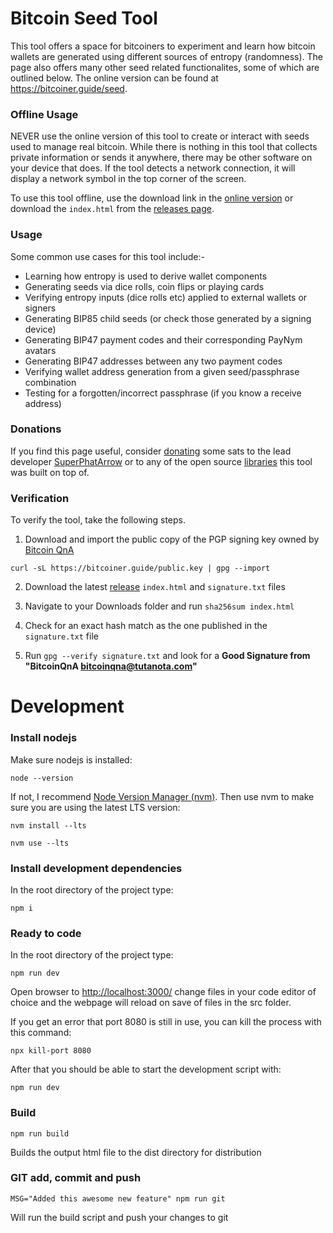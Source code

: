 # Bitcoin Seed Tool

This tool offers a space for bitcoiners to experiment and learn how bitcoin wallets are generated using different sources of entropy (randomness). The page also offers many other seed related functionalites, some of which are outlined below. The online version can be found at https://bitcoiner.guide/seed.

### Offline Usage

NEVER use the online version of this tool to create or interact with seeds used to manage real bitcoin. While there is nothing in this tool that collects private information or sends it anywhere, there may be other software on your device that does. If the tool detects a network connection, it will display a network symbol in the top corner of the screen. 

To use this tool offline, use the download link in the [online version](https://bitcoiner.guide/seed) or download the `index.html` from the [releases page](https://github.com/BitcoinQnA/seedtool/releases).

### Usage

Some common use cases for this tool include:-

- Learning how entropy is used to derive wallet components
- Generating seeds via dice rolls, coin flips or playing cards
- Verifying entropy inputs (dice rolls etc) applied to external wallets or signers
- Generating BIP85 child seeds (or check those generated by a signing device)
- Generating BIP47 payment codes and their corresponding PayNym avatars
- Generating BIP47 addresses between any two payment codes
- Verifying wallet address generation from a given seed/passphrase combination
- Testing for a forgotten/incorrect passphrase (if you know a receive address)


### Donations

If you find this page useful, consider [donating](https://paynym.rs/+cloudystand17) some sats to the lead developer [SuperPhatArrow](https://github.com/SuperPhatArrow) or to any of the open source [libraries](https://bitcoiner.guide/seed/#libraries) this tool was built on top of.

### Verification

To verify the tool, take the following steps.

1. Download and import the public copy of the PGP signing key owned by [Bitcoin QnA](https://github.com/BitcoinQnA)

`curl -sL https://bitcoiner.guide/public.key | gpg --import`

2. Download the latest [release](https://github.com/BitcoinQnA/seedtool/releases) `index.html` and `signature.txt` files

3. Navigate to your Downloads folder and run `sha256sum index.html`

4. Check for an exact hash match as the one published in the `signature.txt` file

5. Run `gpg --verify signature.txt` and look for a **Good Signature from "BitcoinQnA <bitcoinqna@tutanota.com>"**


# Development

### Install nodejs
Make sure nodejs is installed:
```
node --version
```
If not, I recommend [Node Version Manager (nvm)](https://github.com/nvm-sh/nvm#readme).
Then use nvm to make sure you are using the latest LTS version:
```
nvm install --lts
```

```
nvm use --lts
```

### Install development dependencies
In the root directory of the project type:
```
npm i
```

### Ready to code
In the root directory of the project type:
```
npm run dev
```
Open browser to [http://localhost:3000/](http://localhost:3000/)
change files in your code editor of choice and the webpage will reload on save of files in the src folder.

If you get an error that port 8080 is still in use, you can kill the process with this command:
```
npx kill-port 8080
```
After that you should be able to start the development script with:
```
npm run dev
```

### Build
```
npm run build
```
Builds the output html file to the dist directory for distribution

### GIT add, commit and push
```
MSG="Added this awesome new feature" npm run git
```
Will run the build script and push your changes to git

